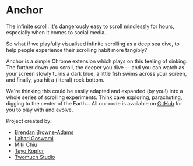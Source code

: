 # Anchor

The infinite scroll. It's dangerously easy to scroll mindlessly for hours, especially when it comes to social media.
 
So what if we playfully visualised infinite scrolling as a deep sea dive, to help people experience their scrolling habit more tangibly?
 
Anchor is a simple Chrome extension which plays on this feeling of sinking. The further down you scroll, the deeper you dive — and you can watch as your screen slowly turns a dark blue, a little fish swims across your screen, and finally, you hit a (literal) rock bottom.
 
We're thinking this could be easily adapted and expanded (by you!) into a whole series of scrolling experiments. Think cave exploring, parachuting, digging to the center of the Earth... All our code is available on [GitHub](https://github.com/benjchan/Anchor) for you to play with and evolve.

Project created by:
* [Brendan Browne-Adams](https://www.brendanbrownedesigns.com/)
* [Lahari Goswami](https://laharigoswami.cargo.site)
* [Miki Chiu](https://www.mikichiu.com)
* [Tayo Kopfer](https://tayo.co.za)
* [Twomuch Studio](https://twomuch.studio)
